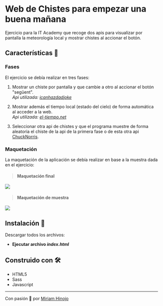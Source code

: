 # Web de Chistes para empezar una buena mañana

Ejercicio para la IT Academy que recoge dos apis para visualizar por pantalla la meteorología local y mostrar chistes al accionar el botón.

## Características 📝 

### Fases

El ejercicio se debía realizar en tres fases:

1. Mostrar un chiste por pantalla y que cambie a otro al accionar el botón "següent".<br>
   _Api utilizada: [icanhazdadjoke](https://icanhazdadjoke.com/)_

2. Mostrar además el tiempo local (estado del cielo) de forma automática al acceder a la web.<br>
    _Api utilizada: [el-tiempo.net](https://www.el-tiempo.net/api/json/v2/provincias/08/municipios/08019)_

3. Seleccionar otra api de chistes y que el programa muestre de forma aleatoria el chiste de la api de la primera fase o de esta otra api [ChuckNorris](https://api.chucknorris.io/jokes/random).

### Maquetación

La maquetación de la aplicación se debía realizar en base a la muestra dada en el ejercicio:


> #### Maquetación final
<img src= "https://stilografica.es/mi-web-chistes.png">

 > #### Maquetación de muestra
<img src= "https://stilografica.es/muestra-chistes.png">

## Instalación 🔧

Descargar todos los archivos:
* **Ejecutar archivo _index.html_**

## Construido con 🛠️

* HTML5
* Sass
* Javascript

---

Con pasión 🚀 por [Miriam Hinojo](https://github.com/stilografica/)



<!-- Markdown link & img dfn's -->
[npm-image]: https://img.shields.io/npm/v/datadog-metrics.svg?style=flat-square
[npm-url]: https://npmjs.org/package/datadog-metrics
[npm-downloads]: https://img.shields.io/npm/dm/datadog-metrics.svg?style=flat-square
[travis-image]: https://img.shields.io/travis/dbader/node-datadog-metrics/master.svg?style=flat-square
[travis-url]: https://travis-ci.org/dbader/node-datadog-metrics
[wiki]: https://github.com/yourname/yourproject/wiki
